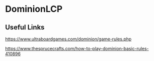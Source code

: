 # DominionLCP
## Useful Links
https://www.ultraboardgames.com/dominion/game-rules.php
 
https://www.thesprucecrafts.com/how-to-play-dominion-basic-rules-410896
